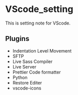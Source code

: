 # VScode_setting
This is setting note for VScode.

## Plugins
- Indentation Level Movement
- SFTP
- Live Sass Compiler
- Live Server
- Prettier Code formatter
- Python
- Restore Editer
- vscode-icons

